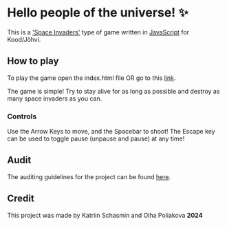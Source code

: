 # Hello people of the universe! ✨

This is a ['Space Invaders'](https://en.wikipedia.org/wiki/Space_Invaders) type of game written in [JavaScript](https://en.wikipedia.org/wiki/JavaScript) for Kood/Jõhvi.

## How to play

To play the game open the index.html file OR go to this [link]().

The game is simple! Try to stay alive for as long as possible and destroy as many space invaders as you can.

### Controls

Use the Arrow Keys to move, and the Spacebar to shoot! The Escape key can be used to toggle pause (unpause and pause) at any time!

## Audit

The auditing guidelines for the project can be found [here](https://github.com/01-edu/public/tree/master/subjects/make-your-game/audit).

## Credit

This project was made by Katriin Schasmin and Olha Poliakova **2024**
